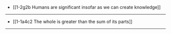 - [[1-2g2b Humans are significant insofar as we can create knowledge]]
---
- [[1-1a4c2 The whole is greater than the sum of its parts]]
---
